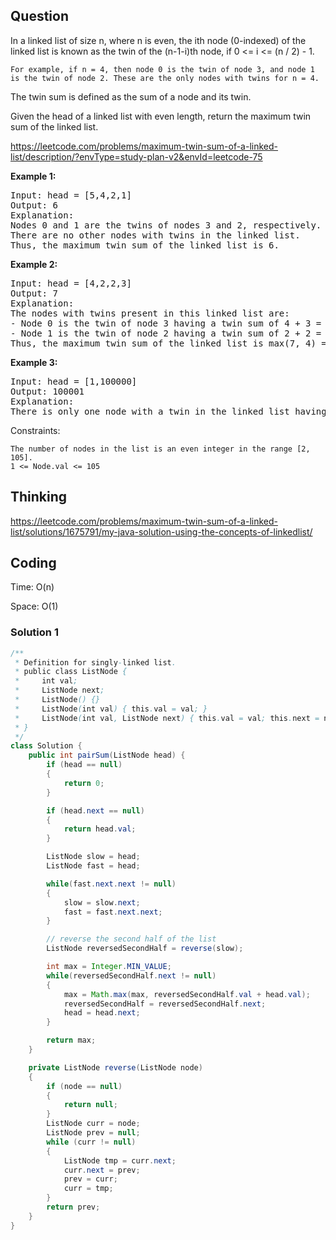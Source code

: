 ## Question
In a linked list of size n, where n is even, the ith node (0-indexed) of the linked list is known as the twin of the (n-1-i)th node, if 0 <= i <= (n / 2) - 1.

    For example, if n = 4, then node 0 is the twin of node 3, and node 1 is the twin of node 2. These are the only nodes with twins for n = 4.

The twin sum is defined as the sum of a node and its twin.

Given the head of a linked list with even length, return the maximum twin sum of the linked list.

https://leetcode.com/problems/maximum-twin-sum-of-a-linked-list/description/?envType=study-plan-v2&envId=leetcode-75

**Example 1:**
<pre>
Input: head = [5,4,2,1]
Output: 6
Explanation:
Nodes 0 and 1 are the twins of nodes 3 and 2, respectively. All have twin sum = 6.
There are no other nodes with twins in the linked list.
Thus, the maximum twin sum of the linked list is 6. 
</pre>

**Example 2:**
<pre>
Input: head = [4,2,2,3]
Output: 7
Explanation:
The nodes with twins present in this linked list are:
- Node 0 is the twin of node 3 having a twin sum of 4 + 3 = 7.
- Node 1 is the twin of node 2 having a twin sum of 2 + 2 = 4.
Thus, the maximum twin sum of the linked list is max(7, 4) = 7. 
</pre>

**Example 3:**
<pre>
Input: head = [1,100000]
Output: 100001
Explanation:
There is only one node with a twin in the linked list having twin sum of 1 + 100000 = 100001.
</pre>

Constraints:

    The number of nodes in the list is an even integer in the range [2, 105].
    1 <= Node.val <= 105





## Thinking
https://leetcode.com/problems/maximum-twin-sum-of-a-linked-list/solutions/1675791/my-java-solution-using-the-concepts-of-linkedlist/

## Coding
Time: O(n)

Space: O(1)

### Solution 1
```java
/**
 * Definition for singly-linked list.
 * public class ListNode {
 *     int val;
 *     ListNode next;
 *     ListNode() {}
 *     ListNode(int val) { this.val = val; }
 *     ListNode(int val, ListNode next) { this.val = val; this.next = next; }
 * }
 */
class Solution {
    public int pairSum(ListNode head) {
        if (head == null)
        {
            return 0;
        }

        if (head.next == null)
        {
            return head.val;
        }

        ListNode slow = head;
        ListNode fast = head;

        while(fast.next.next != null)
        {
            slow = slow.next;
            fast = fast.next.next;
        }

        // reverse the second half of the list
        ListNode reversedSecondHalf = reverse(slow);

        int max = Integer.MIN_VALUE;
        while(reversedSecondHalf.next != null)
        {
            max = Math.max(max, reversedSecondHalf.val + head.val);
            reversedSecondHalf = reversedSecondHalf.next;
            head = head.next;
        }

        return max;
    }

    private ListNode reverse(ListNode node)
    {
        if (node == null)
        {
            return null;
        }
        ListNode curr = node;
        ListNode prev = null;
        while (curr != null)
        {
            ListNode tmp = curr.next;
            curr.next = prev;
            prev = curr;
            curr = tmp;
        }
        return prev;
    }
}
```
